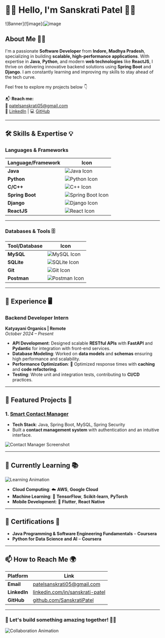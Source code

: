 # 👨‍💻 Hello, I'm Sanskrati Patel 👋✨

![Banner](![image](![image](https://github.com/user-attachments/assets/2c6a1c54-52b9-469e-b325-c48f37f5c9a1)



## About Me 👨‍💻
I'm a passionate **Software Developer** from **Indore, Madhya Pradesh**, specializing in building **scalable, high-performance applications**. With expertise in **Java**, **Python**, and modern **web technologies** like **ReactJS**, I thrive on delivering innovative backend solutions using **Spring Boot** and **Django**. I am constantly learning and improving my skills to stay ahead of the tech curve.

Feel free to explore my projects below 👇

📬 **Reach me:**  
📧 [patelsanskrati05@gmail.com](mailto:patelsanskrati05@gmail.com)  
🔗 [LinkedIn](https://www.linkedin.com/in/sanskrati-patel/) | 💻 [GitHub](https://github.com/SanskratiPatel)  

---

## 🛠️ Skills & Expertise 💡

### **Languages & Frameworks**
| Language/Framework     | Icon                                                                                  |
|-------------------------|---------------------------------------------------------------------------------------|
| **Java**               | ![Java Icon](https://img.icons8.com/color/48/000000/java-coffee-cup-logo.png)         |
| **Python**             | ![Python Icon](https://img.icons8.com/color/48/000000/python.png)                    |
| **C/C++**              | ![C++ Icon](https://img.icons8.com/color/48/000000/c-plus-plus-logo.png)             |
| **Spring Boot**        | ![Spring Boot Icon](https://img.icons8.com/color/48/000000/spring-logo.png)          |
| **Django**             | ![Django Icon](https://img.icons8.com/material-outlined/48/000000/django.png)        |
| **ReactJS**            | ![React Icon](https://img.icons8.com/ultraviolet/48/000000/react.png)                |

---

### **Databases & Tools 🗄️**
| Tool/Database          | Icon                                                                                  |
|-------------------------|---------------------------------------------------------------------------------------|
| **MySQL**              | ![MySQL Icon](https://img.icons8.com/color/48/000000/mysql-logo.png)                 |
| **SQLite**             | ![SQLite Icon](https://img.icons8.com/color/48/000000/sql.png)                       |
| **Git**                | ![Git Icon](https://img.icons8.com/color/48/000000/git.png)                          |
| **Postman**            | ![Postman Icon](https://img.icons8.com/doodle/48/000000/postman-api.png)             |

---

## 💼 Experience 🖥️

### **Backend Developer Intern**  
**Katyayani Organics | Remote**  
*October 2024 – Present*  
- **API Development**: Designed scalable **RESTful APIs** with **FastAPI** and **Pydantic** for integration with front-end services.  
- **Database Modeling**: Worked on **data models** and **schemas** ensuring high performance and scalability.  
- **Performance Optimization**: 🚀 Optimized response times with **caching** and **code refactoring**.  
- **Testing**: Wrote unit and integration tests, contributing to **CI/CD** practices.

---

## 📂 Featured Projects 🌟

### 1. [Smart Contact Manager](https://github.com/SanskratiPatel/SmartContactManager)  
   - **Tech Stack**: Java, Spring Boot, MySQL, Spring Security  
   - Built a **contact management system** with authentication and an intuitive interface.  

![Contact Manager Screenshot](https://via.placeholder.com/800x400?text=Smart+Contact+Manager)

---

## 🌱 Currently Learning 📚
![Learning Animation](https://media.giphy.com/media/3o7aCPaK2hdGWO7m76/giphy.gif)  

- **Cloud Computing**: ☁️ **AWS**, **Google Cloud**  
- **Machine Learning**: 🤖 **TensorFlow**, **Scikit-learn**, **PyTorch**  
- **Mobile Development**: 📱 **Flutter**, **React Native**

---

## 📝 Certifications 🏅
- **Java Programming & Software Engineering Fundamentals** – **Coursera**  
- **Python for Data Science and AI** – **Coursera**

---

## 📫 How to Reach Me 🌍
| Platform  | Link                                                                                       |
|-----------|--------------------------------------------------------------------------------------------|
| **Email** | [patelsanskrati05@gmail.com](mailto:patelsanskrati05@gmail.com)                            |
| **LinkedIn** | [linkedin.com/in/sanskrati-patel](https://www.linkedin.com/in/sanskrati-patel-b2464b223/) |
| **GitHub** | [github.com/SanskratiPatel](https://github.com/SanskratiPatel)                             |

---

### 🌟 Let's build something amazing together! 🚀✨

![Collaboration Animation](https://media.giphy.com/media/26tn33aiTi1jkl6H6/giphy.gif)
